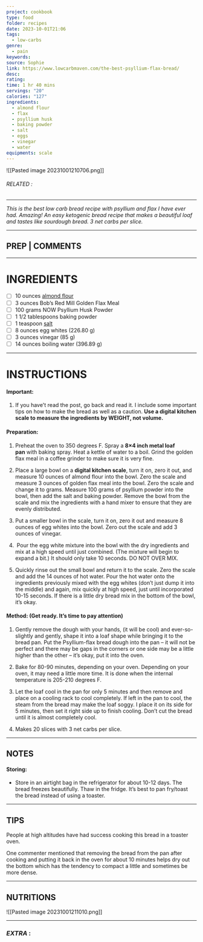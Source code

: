 ```yaml
---
project: cookbook
type: food
folder: recipes
date: 2023-10-01T21:06
tags:
  - low-carbs
genre:
  - pain
keywords: 
source: Sophie
link: https://www.lowcarbmaven.com/the-best-psyllium-flax-bread/
desc: 
rating: 
time: 1 hr 40 mins
servings: "20"
calories: "127"
ingredients:
  - almond flour
  - flax
  - psyllium husk
  - baking powder
  - salt
  - eggs
  - vinegar
  - water
equipments: scale
---
```


![[Pasted image 20231001210706.png]]
###### *RELATED* : 
---
_This is the best low carb bread recipe with psyllium and flax I have ever had. Amazing! An easy ketogenic bread recipe that makes a beautiful loaf and tastes like sourdough bread. 3 net carbs per slice._

---
## PREP | COMMENTS



---
# INGREDIENTS

- [ ] 10 ounces [almond flour](https://amzn.to/2NQVSCG)
- [ ] 3 ounces Bob’s Red Mill Golden Flax Meal
- [ ] 100 grams NOW Psyllium Husk Powder
- [ ] 1 1/2 tablespoons baking powder
- [ ] 1 teaspoon [salt](https://amzn.to/30oimPU)
- [ ] 8 ounces egg whites (226.80 g)
- [ ] 3 ounces vinegar (85 g)
- [ ] 14 ounces boiling water (396.89 g)

---
# INSTRUCTIONS

#### Important:

1. If you have't read the post, go back and read it. I include some important tips on how to make the bread as well as a caution. **Use a digital kitchen scale to measure the ingredients by WEIGHT, not volume.**
    
#### Preparation:

1. Preheat the oven to 350 degrees F. Spray a **8×4 inch metal loaf pan** with baking spray. Heat a kettle of water to a boil. Grind the golden flax meal in a coffee grinder to make sure it is very fine.
    
2. Place a large bowl on a **digital kitchen scale**, turn it on, zero it out, and measure 10 ounces of almond flour into the bowl. Zero the scale and measure 3 ounces of golden flax meal into the bowl. Zero the scale and change it to grams. Measure 100 grams of psyllium powder into the bowl, then add the salt and baking powder. Remove the bowl from the scale and mix the ingredients with a hand mixer to ensure that they are evenly distributed.
    
3. Put a smaller bowl in the scale, turn it on, zero it out and measure 8 ounces of egg whites into the bowl. Zero out the scale and add 3 ounces of vinegar.
    
4.  Pour the egg white mixture into the bowl with the dry ingredients and mix at a high speed until just combined. (The mixture will begin to expand a bit.) It should only take 10 seconds. DO NOT OVER MIX.
    
5. Quickly rinse out the small bowl and return it to the scale. Zero the scale and add the 14 ounces of hot water. Pour the hot water onto the ingredients previously mixed with the egg whites (don’t just dump it into the middle) and again, mix quickly at high speed, just until incorporated 10-15 seconds. If there is a little dry bread mix in the bottom of the bowl, it’s okay.
    
#### Method: (Get ready. It’s time to pay attention)

 1. Gently remove the dough with your hands, (it will be cool) and ever-so-slightly and gently, shape it into a loaf shape while bringing it to the bread pan. Put the Psyllium-flax bread dough into the pan – it will not be perfect and there may be gaps in the corners or one side may be a little higher than the other – it’s okay, put it into the oven.
    
2. Bake for 80-90 minutes, depending on your oven. Depending on your oven, it may need a little more time. It is done when the internal temperature is 205-210 degrees F.
    
3. Let the loaf cool in the pan for only 5 minutes and then remove and place on a cooling rack to cool completely. If left in the pan to cool, the steam from the bread may make the loaf soggy. I place it on its side for 5 minutes, then set it right side up to finish cooling. Don’t cut the bread until it is almost completely cool.
    
4. Makes 20 slices with 3 net carbs per slice.

---
## NOTES

#### Storing:

- Store in an airtight bag in the refrigerator for about 10-12 days. The bread freezes beautifully. Thaw in the fridge. It’s best to pan fry/toast the bread instead of using a toaster.

---
## TIPS

People at high altitudes have had success cooking this bread in a toaster oven.

One commenter mentioned that removing the bread from the pan after cooking and putting it back in the oven for about 10 minutes helps dry out the bottom which has the tendency to compact a little and sometimes be more dense.

---
## NUTRITIONS

![[Pasted image 20231001211010.png]]

---
### *EXTRA* :



